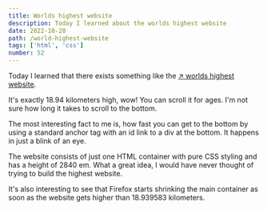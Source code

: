 ```yaml
---
title: Worlds highest website
description: Today I learned about the worlds highest website
date: 2022-10-20
path: /world-highest-website
tags: ['html', 'css']
number: 52
---
```



Today I learned that there exists something like the <a href="https://worlds-highest-website.com/" target="_blank">&#8599; worlds highest website</a>.

It's exactly 18.94 kilometers high, wow! You can scroll it for ages. I'm not sure how long it takes to scroll to the bottom. 

The most interesting fact to me is, how fast you can get to the bottom by using a standard anchor tag with an id link to a div at the bottom. It happens in just a blink of an eye. 

The website consists of just one HTML container with pure CSS styling and has a height of 2840 em. What a great idea, I would have never thought of trying to build the highest website. 

It's also interesting to see that Firefox starts shrinking the main container as soon as the website gets higher than 18.939583 kilometers.